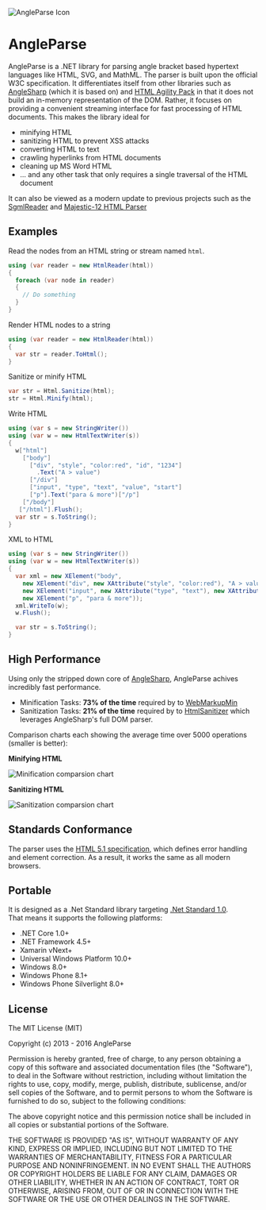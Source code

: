 ![AngleParse Icon](https://raw.githubusercontent.com/erdomke/AngleParse/master/icon.png)

# AngleParse

AngleParse is a .NET library for parsing angle bracket based hypertext languages like HTML, SVG, and MathML. The parser is built upon the official W3C specification.  It differentiates itself from other libraries such as [AngleSharp](https://github.com/AngleSharp/AngleSharp) (which it is based on) and [HTML Agility Pack](http://htmlagilitypack.codeplex.com/) in that it does not build an in-memory representation of the DOM.  Rather, it focuses on providing a convenient streaming interface for fast processing of HTML documents.  This makes the library ideal for 

* minifying HTML
* sanitizing HTML to prevent XSS attacks
* converting HTML to text
* crawling hyperlinks from HTML documents
* cleaning up MS Word HTML
* ... and any other task that only requires a single traversal of the HTML document

It can also be viewed as a modern update to previous projects such as the [SgmlReader](https://github.com/MindTouch/SGMLReader) and [Majestic-12 HTML Parser](http://www.majestic12.co.uk/projects/html_parser.php)

## Examples

Read the nodes from an HTML string or stream named `html`.

```csharp
using (var reader = new HtmlReader(html))
{
  foreach (var node in reader)
  {
    // Do something
  }
}
```

Render HTML nodes to a string

```csharp
using (var reader = new HtmlReader(html))
{
  var str = reader.ToHtml();
}
```

Sanitize or minify HTML

```csharp
var str = Html.Sanitize(html);
str = Html.Minify(html);
```

Write HTML

```csharp
using (var s = new StringWriter())
using (var w = new HtmlTextWriter(s))
{
  w["html"]
    ["body"]
      ["div", "style", "color:red", "id", "1234"]
        .Text("A > value")
      ["/div"]
      ["input", "type", "text", "value", "start"]
      ["p"].Text("para & more")["/p"]
    ["/body"]
   ["/html"].Flush();
  var str = s.ToString();
}
```

XML to HTML

```csharp
using (var s = new StringWriter())
using (var w = new HtmlTextWriter(s))
{
  var xml = new XElement("body",
    new XElement("div", new XAttribute("style", "color:red"), "A > value"),
    new XElement("input", new XAttribute("type", "text"), new XAttribute("value", "start")),
    new XElement("p", "para & more"));
  xml.WriteTo(w);
  w.Flush();

  var str = s.ToString();
}
```

## High Performance

Using only the stripped down core of [AngleSharp](https://github.com/AngleSharp/AngleSharp), AngleParse
achives incredibly fast performance.  

* Minification Tasks: **73% of the time** required by to [WebMarkupMin](https://github.com/Taritsyn/WebMarkupMin)
* Sanitization Tasks: **21% of the time** required by to [HtmlSanitizer](https://github.com/mganss/HtmlSanitizer) which leverages
AngleSharp's full DOM parser.

Comparison charts each showing the average time over 5000 operations (smaller is better):

**Minifying HTML**

![Minification comparsion chart](http://chart.googleapis.com/chart?cht=bhg&chs=400x80&chd=t:647.25,888.25&chds=0,900&chxl=1:|WebMarkupMin(888ms)|AngleParse(647ms)&chxt=x,y&chxr=0,0,900&chco=a347bb)

**Sanitizing HTML**

![Sanitization comparsion chart](http://chart.googleapis.com/chart?cht=bhg&chs=400x80&chd=t:340.875,1594.25&chds=0,1600&chxl=1:|HtmlSanitizer(1594ms)|AngleParse(341ms)&chxt=x,y&chxr=0,0,1600&chco=a347bb)

## Standards Conformance

The parser uses the [HTML 5.1 specification](https://dev.w3.org/html5/spec-preview/tokenization.html), which defines error handling and element correction.  As 
a result, it works the same as all modern browsers.

## Portable

It is designed as a .Net Standard library targeting [.Net Standard 1.0](https://docs.microsoft.com/en-us/dotnet/articles/standard/library).  
That means it supports the following platforms:

* .NET Core 1.0+
* .NET Framework 4.5+
* Xamarin vNext+
* Universal Windows Platform 10.0+
* Windows 8.0+
* Windows Phone 8.1+
* Windows Phone Silverlight 8.0+

## License

The MIT License (MIT)

Copyright (c) 2013 - 2016 AngleParse

Permission is hereby granted, free of charge, to any person obtaining a copy of this software and associated documentation files (the "Software"), to deal in the Software without restriction, including without limitation the rights to use, copy, modify, merge, publish, distribute, sublicense, and/or sell copies of the Software, and to permit persons to whom the Software is furnished to do so, subject to the following conditions:

The above copyright notice and this permission notice shall be included in all copies or substantial portions of the Software.

THE SOFTWARE IS PROVIDED "AS IS", WITHOUT WARRANTY OF ANY KIND, EXPRESS OR IMPLIED, INCLUDING BUT NOT LIMITED TO THE WARRANTIES OF MERCHANTABILITY, FITNESS FOR A PARTICULAR PURPOSE AND NONINFRINGEMENT. IN NO EVENT SHALL THE AUTHORS OR COPYRIGHT HOLDERS BE LIABLE FOR ANY CLAIM, DAMAGES OR OTHER LIABILITY, WHETHER IN AN ACTION OF CONTRACT, TORT OR OTHERWISE, ARISING FROM, OUT OF OR IN CONNECTION WITH THE SOFTWARE OR THE USE OR OTHER DEALINGS IN THE SOFTWARE.
